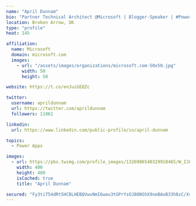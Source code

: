 ```yaml
---
name: "April Dunnam"
bio: "Partner Technical Architect @Microsoft | Blogger-Speaker | #PowerApps, #PowerAutomate, #Office365, #SharePoint | #WIT | #Karaoke Queen"
location: Broken Arrow, OK
type: "profile"
heat: 145

affiliation:
  name: Microsoft
  domain: microsoft.com
  images:
    - url: "/assets/images/organizations/microsoft.com-50x50.jpg"
      width: 50
      height: 50

website: https://t.co/enJuiGEQZc

twitter:
  username: aprildunnam
  url: https://twitter.com/aprildunnam
  followers: 11861

linkedin:
  url: https://www.linkedin.com/public-profile/in/april-dunnam

topics:
  - Power Apps

images:
  - url: https://pbs.twimg.com/profile_images/1326986540329918465/W_IJ6Ih2_400x400.jpg
    width: 400
    height: 400
    isCached: true
    title: "April Dunnam"

secured: "Fy3tiT54dRt5HCBLHEBQVwvNmI6wau3tGPrYsOJ8ONShX9neBAoB33h8zC/Xsw9aywnm8RvyHdZtIlCxhviSPoxYBISMIe4PUcE8i26PnQQvZLSXNJ0iw5sBYsYYfvbOaAuD24zJ81o7pCD5k1aeJWR1aH1AFbT+P2uKo+l8cfZ2TeByhGY/2XxBz5n4u2VX5kMjfe/RxUdE6PSY2qv9KyAJgfd7KTf+oCQDp7fzqkYlaHFJj1QmcgD8X54MIQXSx/hXCZHSRf4xOGrZd3BLz17BEjqWzfZGGHdhbLfbiBswqQ7pKyws2Znp57JEVWVIotql0lcN4JsZBhClzqR7Tw9FPgKqTUFNKIxtDSOi4CuX++nf1Q+Uhjj/KtIIKd+/eQq70m4JzPPcYxg+BGN0cAw12YXWbWYQScchO+Yko6U=;kIU4b+8To7kUlkm8kLmUQQ=="
---
```


